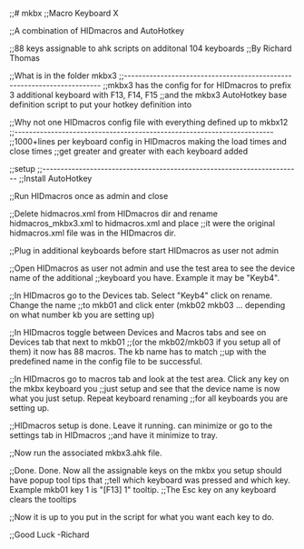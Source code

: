 ;;# mkbx
;;Macro Keyboard X

;;A combination of HIDmacros and AutoHotkey

;;88 keys assignable to ahk scripts on additonal 104 keyboards
;;By Richard Thomas

;;What is in the folder mkbx3
;;-----------------------------------------------------------------------
;;mkbx3 has the config for for HIDmacros to prefix 3 additional keyboard with F13, F14, F15
;;and the mkbx3 AutoHotkey base definition script to put your hotkey definition into

;;Why not one HIDmacros config file with everything defined up to mkbx12 
;;-----------------------------------------------------------------------
;;1000+lines per keyboard config in HIDmacros making the load times and close times
;;get greater and greater with each keyboard added

;;setup
;;-----------------------------------------------------------------------
;;Install AutoHotkey

;;Run HIDmacros once as admin and close

;;Delete hidmacros.xml from HIDmacros dir and rename hidmacros_mkbx3.xml to hidmacros.xml and place
;;it were the original hidmacros.xml file was in the HIDmacros dir.

;;Plug in additional keyboards before start HIDmacros as user not admin

;;Open HIDmacros as user not admin and use the test area to see the device name of the additional
;;keyboard you have. Example it may be "Keyb4".

;;In HIDmacros go to the Devices tab. Select "Keyb4" click on rename. Change the name
;;to mkb01 and click enter (mkb02 mkb03 ... depending on what number kb you are setting up)

;;In HIDmacros toggle between Devices and Macros tabs and see on Devices tab that next to mkb01
;;(or the mkb02/mkb03 if you setup all of them) it now has 88 macros. The kb name has to match
;;up with the predefined name in the config file to be successful.

;;In HIDmacros go to macros tab and look at the test area. Click any key on the mkbx keyboard you 
;;just setup and see that the device name is now what you just setup. Repeat keyboard renaming
;;for all keyboards you are setting up.

;;HIDmacros setup is done. Leave it running. can minimize or go to the settings tab in HIDmacros
;;and have it minimize to tray.

;;Now run the associated mkbx3.ahk file.

;;Done. Done. Now all the assignable keys on the mkbx you setup should have popup tool tips that
;;tell which keyboard was pressed and which key. Example mkb01 key 1 is "[F13] 1" tooltip. 
;;The Esc key on any keyboard clears the tooltips

;;Now it is up to you put in the script for what you want each key to do.

;;Good Luck -Richard
